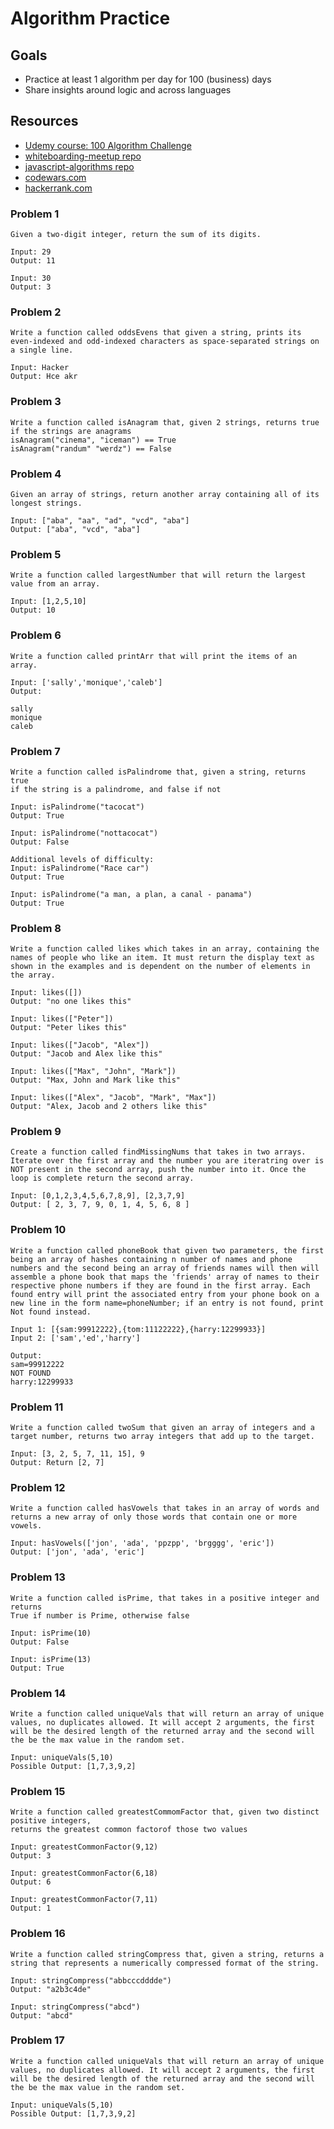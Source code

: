 # Algorithm Practice

## Goals

- Practice at least 1 algorithm per day for 100 (business) days
- Share insights around logic and across languages

## Resources

- [Udemy course: 100 Algorithm Challenge](https://www.udemy.com/course/100-algorithms-challenge/learn/lecture/10510502?start=0#overview)
- [whiteboarding-meetup repo](https://git.generalassemb.ly/eloisebarrow/whiteboarding-meetup/blob/master/algorithms.md)
- [javascript-algorithms repo](https://github.com/trekhleb/javascript-algorithms#data-structures)
- [codewars.com](https://www.codewars.com/)
- [hackerrank.com](https://www.hackerrank.com/)

### Problem 1

```
Given a two-digit integer, return the sum of its digits.

Input: 29
Output: 11

Input: 30
Output: 3
```

### Problem 2

```
Write a function called oddsEvens that given a string, prints its even-indexed and odd-indexed characters as space-separated strings on a single line.

Input: Hacker
Output: Hce akr

```

### Problem 3

```
Write a function called isAnagram that, given 2 strings, returns true if the strings are anagrams
isAnagram("cinema", "iceman") == True
isAnagram("randum" "werdz") == False
```

### Problem 4

```
Given an array of strings, return another array containing all of its longest strings.

Input: ["aba", "aa", "ad", "vcd", "aba"]
Output: ["aba", "vcd", "aba"]
```

### Problem 5

```
Write a function called largestNumber that will return the largest value from an array.

Input: [1,2,5,10]
Output: 10
```

### Problem 6

```
Write a function called printArr that will print the items of an array.

Input: ['sally','monique','caleb']
Output: 

sally
monique
caleb

```

### Problem 7

```
Write a function called isPalindrome that, given a string, returns true
if the string is a palindrome, and false if not

Input: isPalindrome("tacocat")
Output: True

Input: isPalindrome("nottacocat")
Output: False

Additional levels of difficulty:
Input: isPalindrome("Race car")
Output: True

Input: isPalindrome("a man, a plan, a canal - panama")
Output: True
```

### Problem 8

```
Write a function called likes which takes in an array, containing the names of people who like an item. It must return the display text as shown in the examples and is dependent on the number of elements in the array.

Input: likes([])
Output: "no one likes this"

Input: likes(["Peter"])
Output: "Peter likes this"

Input: likes(["Jacob", "Alex"])
Output: "Jacob and Alex like this"

Input: likes(["Max", "John", "Mark"])
Output: "Max, John and Mark like this"

Input: likes(["Alex", "Jacob", "Mark", "Max"])
Output: "Alex, Jacob and 2 others like this"
```

### Problem 9

```
Create a function called findMissingNums that takes in two arrays. Iterate over the first array and the number you are iteratring over is NOT present in the second array, push the number into it. Once the loop is complete return the second array.

Input: [0,1,2,3,4,5,6,7,8,9], [2,3,7,9]
Output: [ 2, 3, 7, 9, 0, 1, 4, 5, 6, 8 ]
```

### Problem 10

```
Write a function called phoneBook that given two parameters, the first being an array of hashes containing n number of names and phone numbers and the second being an array of friends names will then will assemble a phone book that maps the 'friends' array of names to their respective phone numbers if they are found in the first array. Each found entry will print the associated entry from your phone book on a new line in the form name=phoneNumber; if an entry is not found, print Not found instead.

Input 1: [{sam:99912222},{tom:11122222},{harry:12299933}]
Input 2: ['sam','ed','harry']

Output:
sam=99912222
NOT FOUND
harry:12299933
```

### Problem 11

```
Write a function called twoSum that given an array of integers and a target number, returns two array integers that add up to the target.

Input: [3, 2, 5, 7, 11, 15], 9
Output: Return [2, 7]
```

### Problem 12

```
Write a function called hasVowels that takes in an array of words and returns a new array of only those words that contain one or more vowels.

Input: hasVowels(['jon', 'ada', 'ppzpp', 'brgggg', 'eric'])
Output: ['jon', 'ada', 'eric']
```

### Problem 13

```
Write a function called isPrime, that takes in a positive integer and returns
True if number is Prime, otherwise false

Input: isPrime(10)
Output: False

Input: isPrime(13)
Output: True
```


### Problem 14

```
Write a function called uniqueVals that will return an array of unique values, no duplicates allowed. It will accept 2 arguments, the first will be the desired length of the returned array and the second will the be the max value in the random set.

Input: uniqueVals(5,10)
Possible Output: [1,7,3,9,2]
```

### Problem 15

```
Write a function called greatestCommomFactor that, given two distinct positive integers,
returns the greatest common factorof those two values

Input: greatestCommonFactor(9,12)
Output: 3

Input: greatestCommonFactor(6,18)
Output: 6

Input: greatestCommonFactor(7,11)
Output: 1
```

### Problem 16

```
Write a function called stringCompress that, given a string, returns a
string that represents a numerically compressed format of the string.

Input: stringCompress("abbcccdddde")
Output: "a2b3c4de"

Input: stringCompress("abcd")
Output: "abcd"
```

### Problem 17

```
Write a function called uniqueVals that will return an array of unique values, no duplicates allowed. It will accept 2 arguments, the first will be the desired length of the returned array and the second will the be the max value in the random set.

Input: uniqueVals(5,10)
Possible Output: [1,7,3,9,2]
```